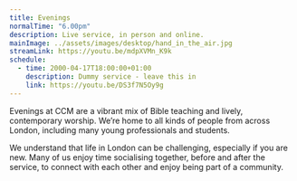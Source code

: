 ```yaml
---
title: Evenings
normalTime: "6.00pm"
description: Live service, in person and online.
mainImage: ../assets/images/desktop/hand_in_the_air.jpg
streamLink: https://youtu.be/mdpXVMn_K9k
schedule:          
  - time: 2000-04-17T18:00:00+01:00
    description: Dummy service - leave this in
    link: https://youtu.be/DS3f7N5Oy9g
---
```

Evenings at CCM are a vibrant mix of Bible teaching and lively, contemporary worship. We’re home to all kinds of people from across London, including many young professionals and students.

We understand that life in London can be challenging, especially if you are new. Many of us enjoy time socialising together, before and after the service, to connect with each other and enjoy being part of a community.
